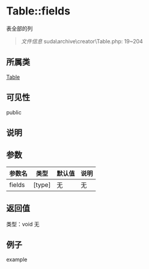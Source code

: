# Table::fields
表全部的列
> *文件信息* suda\archive\creator\Table.php: 19~204
## 所属类 

[Table](../Table.md)

## 可见性

  public  
## 说明



## 参数

| 参数名 | 类型 | 默认值 | 说明 |
|--------|-----|-------|-------|
| fields |  [type] | 无 | 无 |

## 返回值
类型：void
无

## 例子

example